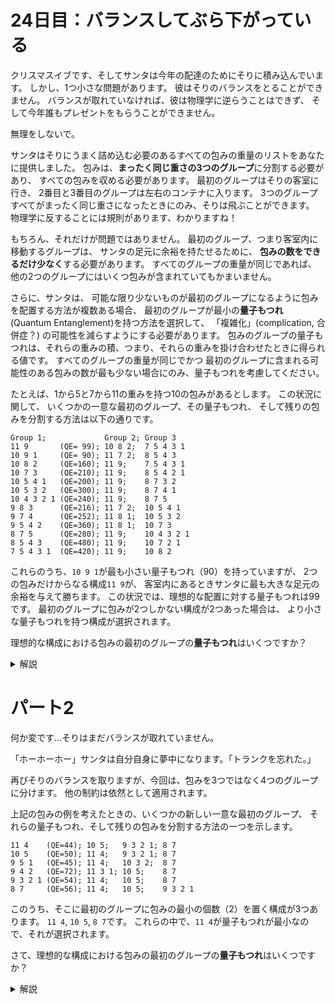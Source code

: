 # 24日目：バランスしてぶら下がっている

クリスマスイブです、そしてサンタは今年の配達のためにそりに積み込んで​​います。
しかし、1つ小さな問題があります。
彼はそりのバランスをとることができません。
バランスが取れていなければ、彼は物理学に逆らうことはできず、
そして今年誰もプレゼントをもらうことができません。

無理をしないで。

サンタはそりにうまく詰め込む必要のあるすべての包みの重量のリストをあなたに提供しました。
包みは、**まったく同じ重さの3つのグループ**に分割する必要があり、
すべての包みを収める必要があります。
最初のグループはそりの客室に行き、
2番目と3番目のグループは左右のコンテナに入ります。
3つのグループすべてがまったく同じ重さになったときにのみ、そりは飛ぶことができます。
物理学に反することには規則があります、わかりますね！

もちろん、それだけが問題ではありません。
最初のグループ、つまり客室内に移動するグループは、
サンタの足元に余裕を持たせるために、
**包みの数をできるだけ少なく**する必要があります。
すべてのグループの重量が同じであれば、
他の2つのグループにはいくつ包みが含まれていてもかまいません。

さらに、サンタは、
可能な限り少ないものが最初のグループになるように包みを配置する方法が複数ある場合、
最初のグループが最小の**量子もつれ** (Quantum Entanglement)を持つ方法を選択して、
「複雑化」(complication, 合併症？) の可能性を減らすようにする必要があります。
包みのグループの量子もつれは、それらの重みの積、つまり、それらの重みを掛け合わせたときに得られる値です。
すべてのグループの重量が同じでかつ
最初のグループに含まれる可能性のある包みの数が最も少ない場合にのみ、量子もつれを考慮してください。

たとえば、1から5と7から11の重みを持つ10の包みがあるとします。
この状況に関して、
いくつかの一意な最初のグループ、その量子もつれ、
そして残りの包みを分割する方法は以下の通りです。

~~~
Group 1;             Group 2; Group 3
11 9       (QE= 99); 10 8 2;  7 5 4 3 1
10 9 1     (QE= 90); 11 7 2;  8 5 4 3
10 8 2     (QE=160); 11 9;    7 5 4 3 1
10 7 3     (QE=210); 11 9;    8 5 4 2 1
10 5 4 1   (QE=200); 11 9;    8 7 3 2
10 5 3 2   (QE=300); 11 9;    8 7 4 1
10 4 3 2 1 (QE=240); 11 9;    8 7 5
9 8 3      (QE=216); 11 7 2;  10 5 4 1
9 7 4      (QE=252); 11 8 1;  10 5 3 2
9 5 4 2    (QE=360); 11 8 1;  10 7 3
8 7 5      (QE=280); 11 9;    10 4 3 2 1
8 5 4 3    (QE=480); 11 9;    10 7 2 1
7 5 4 3 1  (QE=420); 11 9;    10 8 2
~~~

これらのうち、`10 9 1`が最も小さい量子もつれ（90）を持っていますが、
2つの包みだけからなる構成`11 9`が、
客室内にあるときサンタに最も大きな足元の余裕を与えて勝ちます。
この状況では、理想的な配置に対する量子もつれは99です。
最初のグループに包みが2つしかない構成が2つあった場合は、
より小さな量子もつれを持つ構成が選択されます。

理想的な構成における包みの最初のグループの**量子もつれ**はいくつですか？

<details><summary>解説</summary><div>

入力の行数から、包みの個数はほどほどで、部分集合をビット表現するのに整数で足りる。
包みの部分集合について、その合計重量をキー、部分集合のビット表現のリストを値とするマップを、
「0個の取り合わせは0」から始めて、荷物をひとつずつ追加することで、全ての組み合わせの合計重量を求める。
ただし、総重量の1/3を超えるものは不要なので作らないようにする。
このマップの、総重量の1/3になる選択群から、条件を満たすものを選択する。

```haskell
import qualified Data.IntMap as IM
import Data.List

compute1 xs = ...
  where
    w3 = div (sum xs) 3
    im = foldl' step (IM.singleton 0 [0]) $ zip xs [0..]
    step im (x, i) = IM.unionWith (++) im $ IM.fromAscList $
      [(w1, map (bit i .|.) bs) | (w,bs) <- IM.assocs im, let w1 = w + x, w1 <= w3]
    bs = im IM.! w3 :: [Int]
```

見つかった組み合わせを、その要素数順、次に量子もつれの順で整列する。
これを小さい方から試して、3つの組み合わせで、互いに重なりないようなものが、探したいものである。

```haskell
compute1 xs = ans
  where
    ...
    cands = sort [(popCount b, qe, b) | b <- bs, let qe = product [x | (i,x) <- zip [0..pred num] xs, testBit b i]]
    ans = head
      [ qe
      | (_,qe,b1):cands1 <- tails cands
      , (_,_ ,b2):cands2 <- tails cands1, b1  .&. b2 == 0, let b12 = b1 .|. b2
      , (_,_ ,b3)        <-       cands2, b12 .&. b3 == 0
      ]

main = readFile "input.txt" >>= print . compute1 . map read . lines
```

</div></details>

# パート2

何か変です…そりはまだバランスが取れていません。

「ホーホーホー」サンタは自分自身に夢中になります。「トランクを忘れた。」

再びそりのバランスを取りますが、今回は、包みを3つではなく4つのグループに分けます。
他の制約は依然として適用されます。

上記の包みの例を考えたときの、いくつかの新しい一意な最初のグループ、
それらの量子もつれ、そして残りの包みを分割する方法の一つを示します。

~~~
11 4    (QE=44); 10 5;   9 3 2 1; 8 7
10 5    (QE=50); 11 4;   9 3 2 1; 8 7
9 5 1   (QE=45); 11 4;   10 3 2;  8 7
9 4 2   (QE=72); 11 3 1; 10 5;    8 7
9 3 2 1 (QE=54); 11 4;   10 5;    8 7
8 7     (QE=56); 11 4;   10 5;    9 3 2 1
~~~

このうち、そこに最初のグループに包みの最小の個数（2）を置く構成が3つあります。
`11 4`, `10 5`, `8 7`です。
これらの中で、`11 4`が量子もつれが最小なので、それが選択されます。

さて、理想的な構成における包みの最初のグループの**量子もつれ**はいくつですか？

<details><summary>解説</summary><div>

分割が4になるだけで、やることは変わらない。

```haskell
compute2 xs = ans
  where
    w4 = div (sum xs) 4
    im = ...
    step im (x, i) = ...
    bs = im IM.! w4 :: [Int]
    cands = ...
    ans = head
      [ qe
      | (_,qe,b1):cands1 <- tails cands
      , (_,_ ,b2):cands2 <- tails cands1, b1   .&. b2 == 0, let b12  = b1  .|. b2
      , (_,_ ,b3):cands3 <- tails cands2, b12  .&. b3 == 0, let b123 = b12 .|. b3
      , (_,_ ,b4)        <-       cands3, b123 .&. b4 == 0
      ]
```

</div></details>
